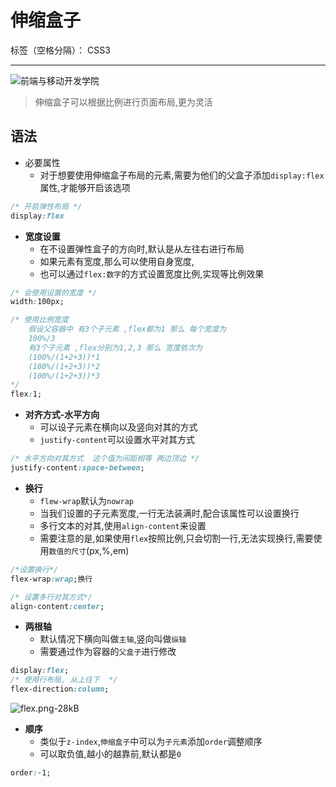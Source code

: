 # 伸缩盒子

标签（空格分隔）： CSS3

---


![前端与移动开发学院][1]
>伸缩盒子可以根据比例进行页面布局,更为灵活


## 语法

* 必要属性
    *  对于想要使用伸缩盒子布局的元素,需要为他们的父盒子添加`display:flex`属性,才能够开启该选项


```css
/* 开启弹性布局 */
display:flex

```

* **宽度设置**
    * 在不设置弹性盒子的方向时,默认是从左往右进行布局
    * 如果元素有宽度,那么可以使用自身宽度,
    * 也可以通过`flex:数字`的方式设置宽度比例,实现等比例效果

```css
/* 会使用设置的宽度 */
width:100px;

/* 使用比例宽度
    假设父容器中 有3个子元素 ,flex都为1 那么 每个宽度为
    100%/3
    有3个子元素 ,flex分别为1,2,3 那么 宽度依次为
    (100%/(1+2+3))*1
    (100%/(1+2+3))*2
    (100%/(1+2+3))*3
*/
flex:1;
```

* **对齐方式-水平方向**
    * 可以设子元素在横向以及竖向对其的方式
    * `justify-content`可以设置水平对其方式


```css
/* 水平方向对其方式  这个值为间距相等 两边顶边 */
justify-content:space-between;


```

* **换行**
    * `flew-wrap`默认为`nowrap`
    * 当我们设置的子元素宽度,一行无法装满时,配合该属性可以设置换行
    * 多行文本的对其,使用`align-content`来设置
    * 需要注意的是,如果使用`flex`按照比例,只会切割一行,无法实现换行,需要使用`数值的尺寸`(px,%,em)

```css
/*设置换行*/
flex-wrap:wrap;换行

/* 设置多行对其方式*/
align-content:center;

```


* **两根轴**
    * 默认情况下横向叫做`主轴`,竖向叫做`纵轴`
    * 需要通过作为容器的`父盒子`进行修改

```css
display:flex;
/* 使用行布局, 从上往下  */
flex-direction:column;
```

![flex.png-28kB][2]


* **顺序**
    * 类似于`z-index`,`伸缩盒子`中可以为`子元素`添加`order`调整顺序
    * 可以取负值,越小的越靠前,默认都是`0`

```css
order:-1;

```


  [1]: http://static.zybuluo.com/antumuFish/xfnngpb23mze67n7y3y9ir3l/desk.jpg
  [2]: http://static.zybuluo.com/antumuFish/7iby6s0blzymyswek5kou0wp/flex.png
